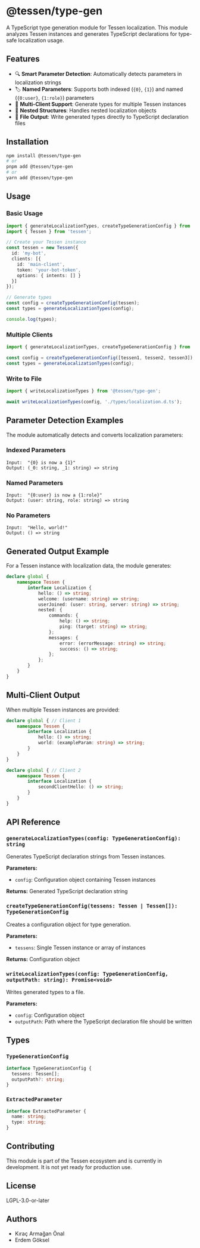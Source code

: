# @tessen/type-gen

A TypeScript type generation module for Tessen localization. This module analyzes Tessen instances and generates TypeScript declarations for type-safe localization usage.

## Features

- 🔍 **Smart Parameter Detection**: Automatically detects parameters in localization strings
- 🏷️ **Named Parameters**: Supports both indexed (`{0}`, `{1}`) and named (`{0:user}`, `{1:role}`) parameters
- 🔗 **Multi-Client Support**: Generate types for multiple Tessen instances
- 📁 **Nested Structures**: Handles nested localization objects
- 💾 **File Output**: Write generated types directly to TypeScript declaration files

## Installation

```bash
npm install @tessen/type-gen
# or
pnpm add @tessen/type-gen
# or
yarn add @tessen/type-gen
```

## Usage

### Basic Usage

```typescript
import { generateLocalizationTypes, createTypeGenerationConfig } from '@tessen/type-gen';
import { Tessen } from 'tessen';

// Create your Tessen instance
const tessen = new Tessen({
  id: 'my-bot',
  clients: [{
    id: 'main-client',
    token: 'your-bot-token',
    options: { intents: [] }
  }]
});

// Generate types
const config = createTypeGenerationConfig(tessen);
const types = generateLocalizationTypes(config);

console.log(types);
```

### Multiple Clients

```typescript
import { generateLocalizationTypes, createTypeGenerationConfig } from '@tessen/type-gen';

const config = createTypeGenerationConfig([tessen1, tessen2, tessen3]);
const types = generateLocalizationTypes(config);
```

### Write to File

```typescript
import { writeLocalizationTypes } from '@tessen/type-gen';

await writeLocalizationTypes(config, './types/localization.d.ts');
```

## Parameter Detection Examples

The module automatically detects and converts localization parameters:

### Indexed Parameters
```
Input:  "{0} is now a {1}"
Output: (_0: string, _1: string) => string
```

### Named Parameters
```
Input:  "{0:user} is now a {1:role}"
Output: (user: string, role: string) => string
```

### No Parameters
```
Input:  "Hello, world!"
Output: () => string
```

## Generated Output Example

For a Tessen instance with localization data, the module generates:

```typescript
declare global {
    namespace Tessen {
        interface Localization {
            hello: () => string;
            welcome: (username: string) => string;
            userJoined: (user: string, server: string) => string;
            nested: {
                commands: {
                    help: () => string;
                    ping: (target: string) => string;
                };
                messages: {
                    error: (errorMessage: string) => string;
                    success: () => string;
                };
            };
        }
    }
}
```

## Multi-Client Output

When multiple Tessen instances are provided:

```typescript
declare global { // Client 1
    namespace Tessen {
        interface Localization {
            hello: () => string;
            world: (exampleParam: string) => string;
        }
    }
}

declare global { // Client 2
    namespace Tessen {
        interface Localization {
            secondClientHello: () => string;
        }
    }
}
```

## API Reference

### `generateLocalizationTypes(config: TypeGenerationConfig): string`

Generates TypeScript declaration strings from Tessen instances.

**Parameters:**
- `config`: Configuration object containing Tessen instances

**Returns:** Generated TypeScript declaration string

### `createTypeGenerationConfig(tessens: Tessen | Tessen[]): TypeGenerationConfig`

Creates a configuration object for type generation.

**Parameters:**
- `tessens`: Single Tessen instance or array of instances

**Returns:** Configuration object

### `writeLocalizationTypes(config: TypeGenerationConfig, outputPath: string): Promise<void>`

Writes generated types to a file.

**Parameters:**
- `config`: Configuration object
- `outputPath`: Path where the TypeScript declaration file should be written

## Types

### `TypeGenerationConfig`

```typescript
interface TypeGenerationConfig {
  tessens: Tessen[];
  outputPath?: string;
}
```

### `ExtractedParameter`

```typescript
interface ExtractedParameter {
  name: string;
  type: string;
}
```

## Contributing

This module is part of the Tessen ecosystem and is currently in development. It is not yet ready for production use.

## License

LGPL-3.0-or-later

## Authors

- Kıraç Armağan Önal
- Erdem Göksel
